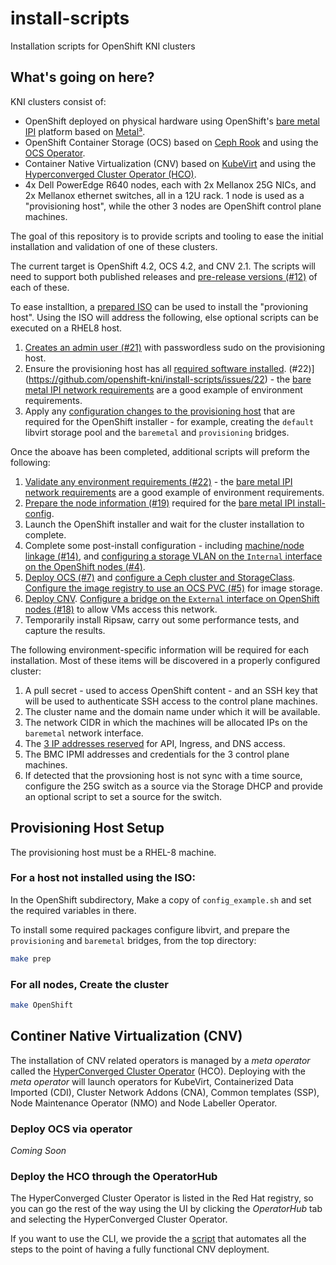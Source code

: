 # install-scripts
Installation scripts for OpenShift KNI clusters

## What's going on here?

KNI clusters consist of:

* OpenShift deployed on physical hardware using OpenShift's [bare
  metal
  IPI](https://github.com/openshift/installer/blob/master/docs/user/metal/install_ipi.md)
  platform based on [Metal³](http://metal3.io/).
* OpenShift Container Storage (OCS) based on [Ceph
  Rook](https://rook.io/) and using the [OCS
  Operator](https://github.com/openshift/ocs-operator).
* Container Native Virtualization (CNV) based on
  [KubeVirt](https://kubevirt.io/) and using the [Hyperconverged
  Cluster Operator
  (HCO)](https://github.com/kubevirt/hyperconverged-cluster-operator).
* 4x Dell PowerEdge R640 nodes, each with 2x Mellanox 25G NICs, and 2x
  Mellanox ethernet switches, all in a 12U rack. 1 node is used as a
  "provisioning host", while the other 3 nodes are OpenShift control
  plane machines.

The goal of this repository is to provide scripts and tooling to ease
the initial installation and validation of one of these clusters.

The current target is OpenShift 4.2, OCS 4.2, and CNV 2.1. The scripts
will need to support both published releases and [pre-release versions
(#12)](https://github.com/openshift-kni/install-scripts/issues/12) of
each of these.

To ease installtion, a [prepared ISO](https://github.com/openshift-kni/install-scripts/issues/20)
can be used to install the "provioning host".  Using the ISO will address
the following, else optional scripts can be executed on a RHEL8 host. 

1. [Creates an admin user
   (#21)](https://github.com/openshift-kni/install-scripts/issues/21)
   with passwordless sudo on the provisioning host.
1. Ensure the provisioning host has all [required software
   installed](https://github.com/openshift-kni/install-scripts/blob/master/01_install_requirements.sh). 
   (#22)](https://github.com/openshift-kni/install-scripts/issues/22) -
   the [bare metal IPI network
   requirements](https://github.com/openshift/installer/blob/master/docs/user/metal/install_ipi.md#network-requirements)
   are a good example of environment requirements.
1. Apply any [configuration changes to the provisioning
   host](https://github.com/openshift-kni/install-scripts/blob/master/02_configure_host.sh)
   that are required for the OpenShift installer - for example,
   creating the `default` libvirt storage pool and the `baremetal` and
   `provisioning` bridges.


Once the aboave has been completed, additional scripts will preform the following:

1. [Validate any environment requirements
(#22)](https://github.com/openshift-kni/install-scripts/issues/22) -
   the [bare metal IPI network
   requirements](https://github.com/openshift/installer/blob/master/docs/user/metal/install_ipi.md#network-requirements)
   are a good example of environment requirements.
1. [Prepare the node information
   (#19)](https://github.com/openshift-kni/install-scripts/issues/19)
   required for the [bare metal IPI
   install-config](https://github.com/openshift/installer/blob/master/docs/user/metal/install_ipi.md#install-config).
1. Launch the OpenShift installer and wait for the cluster
   installation to complete.
1. Complete some post-install configuration - including [machine/node
   linkage
   (#14)](https://github.com/openshift-kni/install-scripts/issues/14),
   and [configuring a storage VLAN on the `Internal` interface on
   the OpenShift nodes
   (#4)](https://github.com/openshift-kni/install-scripts/issues/4).
1. [Deploy OCS
   (#7)](https://github.com/openshift-kni/install-scripts/issues/7)
   and [configure a Ceph cluster and
   StorageClass](https://github.com/openshift-kni/install-scripts/blob/master/OCS/customize-ocs.sh). [Configure
   the image registry to use an OCS PVC
   (#5)](https://github.com/openshift-kni/install-scripts/issues/5)
   for image storage.
1. [Deploy
   CNV](https://github.com/openshift-kni/install-scripts/blob/master/CNV/deploy-cnv.sh). [Configure
   a bridge on the `External` interface on OpenShift nodes
   (#18)](https://github.com/openshift-kni/install-scripts/issues/18)
   to allow VMs access this network.
1. Temporarily install Ripsaw, carry out some performance tests, and
   capture the results.




The following environment-specific information will be required for
each installation.  Most of these items will be discovered in a properly
configured cluster:

1. A pull secret - used to access OpenShift content - and an SSH key
   that will be used to authenticate SSH access to the control plane
   machines.
1. The cluster name and the domain name under which it will be
   available.
1. The network CIDR in which the machines will be allocated IPs on the
   `baremetal` network interface.
1. The [3 IP addresses
   reserved](https://github.com/openshift/installer/blob/master/docs/user/metal/install_ipi.md#network-requirements)
   for API, Ingress, and DNS access.
1. The BMC IPMI addresses and credentials for the 3 control plane
   machines.
1. If detected that the provsioning host is not sync with a time source, configure the 25G switch as a source via the Storage DHCP and provide an optional script to set a source for the switch. 

## Provisioning Host Setup

The provisioning host must be a RHEL-8 machine.

### For a host not installed using the ISO:
In the OpenShift subdirectory, Make a copy of `config_example.sh` and set the required variables in
there.

To install some required packages configure libvirt, and prepare the 
`provisioning` and `baremetal` bridges, from the top directory:

```sh
make prep
```

### For all nodes, Create the cluster 
```sh
make OpenShift
```

## Continer Native Virtualization (CNV)
The installation of CNV related operators is managed by a *meta operator*
called the [HyperConverged Cluster Operator](https://github.com/kubevirt/hyperconverged-cluster-operator) (HCO).
Deploying with the *meta operator* will launch operators for KubeVirt,
Containerized Data Imported (CDI), Cluster Network Addons (CNA),
Common templates (SSP), Node Maintenance Operator (NMO) and Node Labeller Operator.

### Deploy OCS via operator

_Coming Soon_


### Deploy the HCO through the OperatorHub

The HyperConverged Cluster Operator is listed in the Red Hat registry,
so you can go the rest of the way using the UI by clicking the *OperatorHub* tab
and selecting the HyperConverged Cluster Operator.

If you want to use the CLI, we provide the a [script](CNV/deploy-cnv.sh)
that automates all the steps to the point of having a fully functional
CNV deployment.



